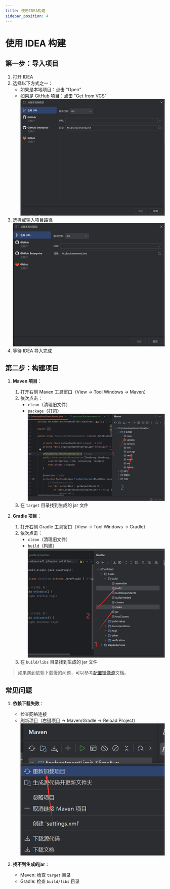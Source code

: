```yaml
---
title: 使用IDEA构建
sidebar_position: 4
---
```


# 使用 IDEA 构建

## 第一步：导入项目
1. 打开 IDEA
2. 选择以下方式之一：
   - 如果是本地项目：点击 "Open"
   - 如果是 GitHub 项目：点击 "Get from VCS"
   ![qwq](./_image/image.png)
3. 选择或输入项目路径
![qwq](./_image/image-1.png)
4. 等待 IDEA 导入完成

## 第二步：构建项目

1. **Maven 项目**：
   1. 打开右侧 Maven 工具窗口（View → Tool Windows → Maven）
   2. 依次点击：
      - `clean`（清理旧文件）
      - `package`（打包）
      ![build](./_image/image-2.png)
   3. 在 `target` 目录找到生成的 jar 文件

2. **Gradle 项目**：
   1. 打开右侧 Gradle 工具窗口（View → Tool Windows → Gradle）
   2. 依次点击：
      - `clean`（清理旧文件）
      - `build`（构建）
      ![build2](./_image/image-3.png)
   3. 在 `build/libs` 目录找到生成的 jar 文件

> 如果遇到依赖下载慢的问题，可以参考[配置镜像源](./mirror-config.md)文档。

## 常见问题

1. **依赖下载失败**：
   - 检查网络连接
   - 刷新项目（右键项目 → Maven/Gradle → Reload Project）
   ![依赖](./_image/image-4.png)

2. **找不到生成的jar**：
   - Maven: 检查 `target` 目录
   - Gradle: 检查 `build/libs` 目录
